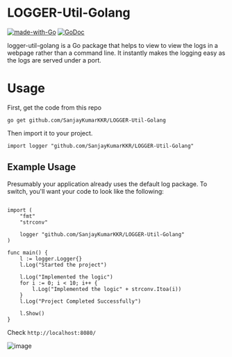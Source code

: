 # LOGGER-Util-Golang
[![made-with-Go](https://img.shields.io/badge/Made%20with-Go-1f425f.svg)](http://golang.org)
[![GoDoc](https://img.shields.io/static/v1?label=godoc&message=reference&color=blue)](https://pkg.go.dev/github.com/SanjayKumarKKR/LOGGER-Util-Golang)

logger-util-golang is a Go package that helps to view to view the logs in a webpage rather than a command line. It instantly makes the logging easy as the logs are served under a port. 

# Usage
First, get the code from this repo 

``go get github.com/SanjayKumarKKR/LOGGER-Util-Golang``

Then import it to your project.

``import logger "github.com/SanjayKumarKKR/LOGGER-Util-Golang" ``


## Example Usage

Presumably your application already uses the default log package. To switch, you'll want your code to look like the following:


```package main

import (
	"fmt"
	"strconv"

	logger "github.com/SanjayKumarKKR/LOGGER-Util-Golang"
)

func main() {
	l := logger.Logger{}
	l.Log("Started the project")

	l.Log("Implemented the logic")
	for i := 0; i < 10; i++ {
		l.Log("Implemented the logic" + strconv.Itoa(i))
	}
	l.Log("Project Completed Successfully")

	l.Show()
}
```

Check ``http://localhost:8080/``


![image](https://user-images.githubusercontent.com/39922507/136735688-b183d765-fc1c-42b0-b80b-6557ce9907dc.png)


